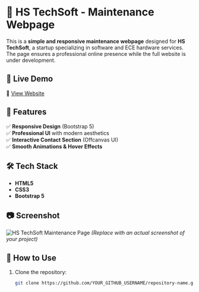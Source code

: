 # 🚀 HS TechSoft - Maintenance Webpage

This is a **simple and responsive maintenance webpage** designed for **HS TechSoft**, a startup specializing in software and ECE hardware services. The page ensures a professional online presence while the full website is under development.  

## 🌟 Live Demo  
🔗 [View Website](YOUR_WEBSITE_LINK)  

## 📌 Features  
✅ **Responsive Design** (Bootstrap 5)  
✅ **Professional UI** with modern aesthetics  
✅ **Interactive Contact Section** (Offcanvas UI)  
✅ **Smooth Animations & Hover Effects**  

## 🛠️ Tech Stack  
- **HTML5**  
- **CSS3**  
- **Bootstrap 5** 

## 📷 Screenshot  
![HS TechSoft Maintenance Page](screenshot.png) *(Replace with an actual screenshot of your project)*  

## 🚀 How to Use  
1. Clone the repository:  
   ```bash
   git clone https://github.com/YOUR_GITHUB_USERNAME/repository-name.git
